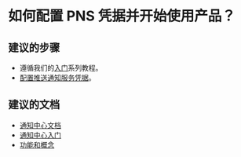 <properties
    pageTitle="How do I configure PNS credentials and get started?"
    description="如何配置 PNS 凭据并开始使用产品？"
    service="microsoft.notificationhubs"
    authors="locphan"
    displayOrder="8"
    selfHelpType="resource"
    resource="namespaces"
    resourceTags="notificationHubs"
    productPesIds=""
    supportToicIds =""
    cloudEnvironments="public"
/>


# 如何配置 PNS 凭据并开始使用产品？

## **建议的步骤**
* 遵循我们的[入门](http://go.microsoft.com/fwlink/?LinkID=824685)系列教程。</br>
* [配置推送通知服务凭据](data-blade:Microsoft_Azure_NotificationHubs.NotificationHubServices)。<br>

## **建议的文档**
* [通知中心文档](http://go.microsoft.com/fwlink/?LinkID=824686)<br>
* [通知中心入门](http://go.microsoft.com/fwlink/?LinkID=824685)<br>
* [功能和概念](http://go.microsoft.com/fwlink/?LinkID=824687)<br>



<!--HONumber=Oct16_HO1-->


